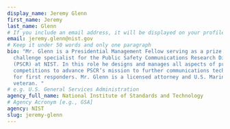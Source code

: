 ```yaml
---
display_name: Jeremy Glenn
first_name: Jeremy
last_name: Glenn
# If you include an email address, it will be displayed on your profile page
email: jeremy.glenn@nist.gov
# Keep it under 50 words and only one paragraph
bio: "Mr. Glenn is a Presidential Management Fellow serving as a prize and
  challenge specialist for the Public Safety Communications Research Division
  (PSCR) at NIST. In this role he designs and manages all aspects of prize
  competitions to advance PSCR’s mission to further communications technologies
  for first responders. Mr. Glenn is a licensed attorney and U.S. Marine Corps
  veteran. "
# e.g. U.S. General Services Administration
agency_full_name: National Institute of Standards and Technology
# Agency Acronym [e.g., GSA]
agency: NIST
slug: jeremy-glenn
---
```

